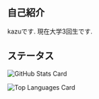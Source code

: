 ## 自己紹介
kazuです. 現在大学3回生です.

## ステータス
![GitHub Stats Card](https://github-readme-stats.vercel.app/api?username=kazu51-gh)

![Top Languages Card](https://github-readme-stats.vercel.app/api/top-langs/?username=kazu51-gh)